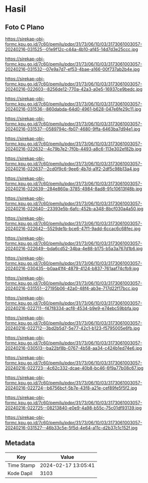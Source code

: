 # Hasil

## Foto C Plano

https://sirekap-obj-formc.kpu.go.id/7c60/pemilu/pdpr/31/73/06/10/03/3173061003057-20240216-031525--01e9f12c-c44a-4b10-af45-14d7d3e25ccc.jpg

https://sirekap-obj-formc.kpu.go.id/7c60/pemilu/pdpr/31/73/06/10/03/3173061003057-20240216-031532--07e9a7d7-ef53-4bae-a166-00f737ab2b4e.jpg

https://sirekap-obj-formc.kpu.go.id/7c60/pemilu/pdpr/31/73/06/10/03/3173061003057-20240216-022603--8256de12-770a-42a3-a0e5-16937ce9bedc.jpg

https://sirekap-obj-formc.kpu.go.id/7c60/pemilu/pdpr/31/73/06/10/03/3173061003057-20240216-031536--860dabda-64d0-4961-b628-047e6fe29c11.jpg

https://sirekap-obj-formc.kpu.go.id/7c60/pemilu/pdpr/31/73/06/10/03/3173061003057-20240216-031537--0589794c-fb07-4680-9ffa-6463ba7d94e1.jpg

https://sirekap-obj-formc.kpu.go.id/7c60/pemilu/pdpr/31/73/06/10/03/3173061003057-20240216-022632--4c79b7e2-7f0b-4493-a8c6-113e302ef82b.jpg

https://sirekap-obj-formc.kpu.go.id/7c60/pemilu/pdpr/31/73/06/10/03/3173061003057-20240216-022637--2cd0f9c6-9ee6-4b7d-a1f2-2df5c98b13a4.jpg

https://sirekap-obj-formc.kpu.go.id/7c60/pemilu/pdpr/31/73/06/10/03/3173061003057-20240216-022639--284e860a-3785-4984-8ad8-91c10613f48b.jpg

https://sirekap-obj-formc.kpu.go.id/7c60/pemilu/pdpr/31/73/06/10/03/3173061003057-20240216-022640--23393e5b-6afc-452b-a348-8bcf030a4a50.jpg

https://sirekap-obj-formc.kpu.go.id/7c60/pemilu/pdpr/31/73/06/10/03/3173061003057-20240216-022642--5529de1b-bce6-47f1-9add-6ccac6c68fec.jpg

https://sirekap-obj-formc.kpu.go.id/7c60/pemilu/pdpr/31/73/06/10/03/3173061003057-20240216-022649--bda6cd52-34ba-4e88-b175-b5a3a767d1b6.jpg

https://sirekap-obj-formc.kpu.go.id/7c60/pemilu/pdpr/31/73/06/10/03/3173061003057-20240216-030435--b0aa41f4-4879-4124-b837-761aaf74cfb9.jpg

https://sirekap-obj-formc.kpu.go.id/7c60/pemilu/pdpr/31/73/06/10/03/3173061003057-20240216-031551--27195b06-42a0-48f4-ab3e-717d22f17bcc.jpg

https://sirekap-obj-formc.kpu.go.id/7c60/pemilu/pdpr/31/73/06/10/03/3173061003057-20240216-022711--f47f8334-acf8-4534-b9e9-e74ebc59bbfa.jpg

https://sirekap-obj-formc.kpu.go.id/7c60/pemilu/pdpr/31/73/06/10/03/3173061003057-20240216-022712--3bd2b5d7-5e77-42c1-b123-f5795005e6fb.jpg

https://sirekap-obj-formc.kpu.go.id/7c60/pemilu/pdpr/31/73/06/10/03/3173061003057-20240216-030513--ba22bf8b-0767-4b58-aa34-c424b1ed74e6.jpg

https://sirekap-obj-formc.kpu.go.id/7c60/pemilu/pdpr/31/73/06/10/03/3173061003057-20240216-022723--4c62c332-dcae-40b8-bc46-6f9a77b08c67.jpg

https://sirekap-obj-formc.kpu.go.id/7c60/pemilu/pdpr/31/73/06/10/03/3173061003057-20240216-022724--b6756bcf-5b7e-43f8-a21e-cef89fe5f5f2.jpg

https://sirekap-obj-formc.kpu.go.id/7c60/pemilu/pdpr/31/73/06/10/03/3173061003057-20240216-022725--08213840-e0e9-4a98-b55c-75c01df93139.jpg

https://sirekap-obj-formc.kpu.go.id/7c60/pemilu/pdpr/31/73/06/10/03/3173061003057-20240216-031527--46b33c5e-5f5d-4e64-a11c-d2b37c1c152f.jpg


## Metadata

| Key        | Value               |
| ---------- | ------------------- |
| Time Stamp | 2024-02-17 13:05:41 |
| Kode Dapil | 3103                |



